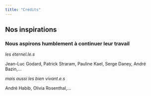 ```yaml
---
title: "Crédits"
---
```


## Nos inspirations

### Nous aspirons humblement à continuer leur travail

*les éternel.le.s*

Jean-Luc Godard, Patrick Straram, Pauline Kael, Serge Daney, André Bazin,...

*mais aussi les bien vivant.e.s* 

André Habib, Olivia Rosenthal,...
